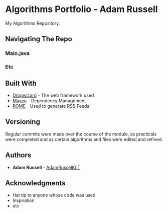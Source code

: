 # Algorithms Portfolio - Adam Russell

My Algorithms Repository.

## Navigating The Repo

### Main.java

### Etc

## Built With

* [Dropwizard](http://www.dropwizard.io/1.0.2/docs/) - The web framework used
* [Maven](https://maven.apache.org/) - Dependency Management
* [ROME](https://rometools.github.io/rome/) - Used to generate RSS Feeds


## Versioning

Regular commits were made over the course of the module, as practicals were completed and as certain algorithms and files were edited and refined.

## Authors

* **Adam Russell** - [AdamRussellGIT](https://github.com/AdamRussellGIT)

## Acknowledgments

* Hat tip to anyone whose code was used
* Inspiration
* etc
